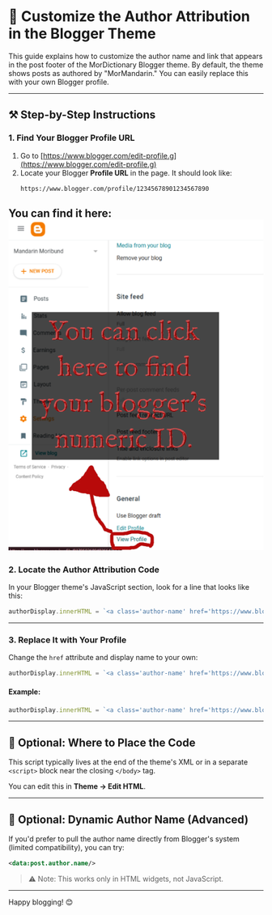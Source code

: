 # 👤 Customize the Author Attribution in the Blogger Theme

This guide explains how to customize the author name and link that appears in the post footer of the MorDictionary Blogger theme. By default, the theme shows posts as authored by "MorMandarin." You can easily replace this with your own Blogger profile.

---

## ⚒️ Step-by-Step Instructions

### 1. Find Your Blogger Profile URL

1. Go to [https://www.blogger.com/edit-profile.g](https://www.blogger.com/edit-profile.g)
2. Locate your Blogger **Profile URL** in the page. It should look like:
   ```
   https://www.blogger.com/profile/12345678901234567890
   ```
You can find it here: ![Guide Screenshot: How to Find Your Blogger Numeric ID](Guide%20Screenshots/Guide%20Click%20Here%20to%20Find%20Your%20Bloggers%20Numeric%20ID.png)
---

### 2. Locate the Author Attribution Code

In your Blogger theme's JavaScript section, look for a line that looks like this:

```js
authorDisplay.innerHTML = `<a class='author-name' href='https://www.blogger.com/profile/01795026804926642553' rel='noopener noreferrer' target='_blank'>By: MorMandarin</a>`;
```

---

### 3. Replace It with Your Profile

Change the `href` attribute and display name to your own:

```js
authorDisplay.innerHTML = `<a class='author-name' href='https://www.blogger.com/profile/YOUR_PROFILE_ID' rel='noopener noreferrer' target='_blank'>By: YourName</a>`;
```

#### Example:

```js
authorDisplay.innerHTML = `<a class='author-name' href='https://www.blogger.com/profile/12345678909876543210' rel='noopener noreferrer' target='_blank'>By: Jane Doe</a>`;
```

---

## 🔧 Optional: Where to Place the Code

This script typically lives at the end of the theme's XML or in a separate `<script>` block near the closing `</body>` tag.

You can edit this in **Theme → Edit HTML**.

---

## 🕺 Optional: Dynamic Author Name (Advanced)

If you'd prefer to pull the author name directly from Blogger's system (limited compatibility), you can try:

```xml
<data:post.author.name/>
```

> ⚠️ Note: This works only in HTML widgets, not JavaScript.

---

Happy blogging! 😊

